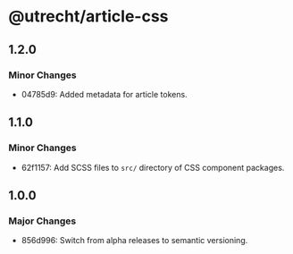 # @utrecht/article-css

## 1.2.0

### Minor Changes

- 04785d9: Added metadata for article tokens.

## 1.1.0

### Minor Changes

- 62f1157: Add SCSS files to `src/` directory of CSS component packages.

## 1.0.0

### Major Changes

- 856d996: Switch from alpha releases to semantic versioning.
